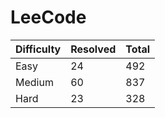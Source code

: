 # LeeCode

| Difficulty | Resolved | Total |
| :--------- | :------- | :---- |
| Easy       | 24       | 492   |
| Medium     | 60       | 837   |
| Hard       | 23       | 328   |

